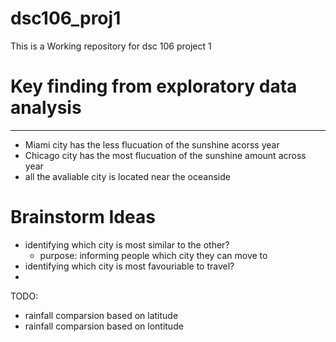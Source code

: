 # dsc106_proj1
This is a Working repository for dsc 106 project 1

# Key finding from exploratory data analysis
---
- Miami city has the less flucuation of the sunshine acorss year
- Chicago city has the most flucuation of the sunshine amount across year
- all the avaliable city is located near the oceanside





# Brainstorm Ideas
- identifying which city is most similar to the other?
    - purpose: informing people which city they can move to 
- identifying which city is most favouriable to travel?
- 



<!-- - creating visualization that help people knowing the best time to visit each city
    - visualizing the change in sunshine and rain acorss month in each big locations
- the impact of lontitude and latitude on sunshines each month
    - prove to technious there is correlation bewteen coordinates and sunshine and rainfall
- all of the city is located on the edge of the US map and they are near the ocean
    - city located near the ocean usually follow a similar trend on sunshine and rain fall
- which city are most similar to another
    - 




- reveal the underline trend or pattern between sunshine and rainfall
- the best city to have vaction in a specifc time of the year
    - reveal the extreme whether condition
- how geography information correlation with the sunshine and rain -->


TODO:
- rainfall comparsion based on latitude 
- rainfall comparsion based on lontitude